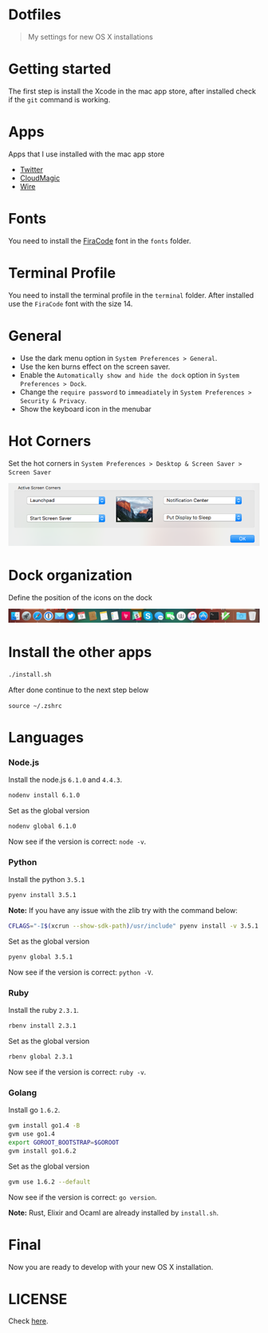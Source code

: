 # Dotfiles

> My settings for new OS X installations

# Getting started

The first step is install the Xcode in the mac app store, after installed check if the `git` command is working.

# Apps

Apps that I use installed with the mac app store

- [Twitter](https://twitter.com)
- [CloudMagic](https://cloudmagic.com)
- [Wire](https://wire.com)

# Fonts

You need to install the [FiraCode](https://github.com/tonsky/FiraCode) font in the `fonts` folder.

# Terminal Profile

You need to install the terminal profile in the `terminal` folder. After installed use the `FiraCode` font with the size 14.

# General

- Use the dark menu option in `System Preferences > General`.
- Use the ken burns effect on the screen saver.
- Enable the `Automatically show and hide the dock` option in `System Preferences > Dock`.
- Change the `require password` to `immeadiately` in `System Preferences > Security & Privacy`.
- Show the keyboard icon in the menubar

# Hot Corners

Set the hot corners in `System Preferences > Desktop & Screen Saver > Screen Saver`

![Hot Corners](images/hotcorners.png)

# Dock organization

Define the position of the icons on the dock

![Dock](images/dock.png)

# Install the other apps

```bash
./install.sh
```

After done continue to the next step below

`source ~/.zshrc`

# Languages

### Node.js

Install the node.js `6.1.0` and `4.4.3`.

```bash
nodenv install 6.1.0
```

Set as the global version

```bash
nodenv global 6.1.0
```

Now see if the version is correct: `node -v`.

### Python

Install the python `3.5.1`

```bash
pyenv install 3.5.1
```

**Note:** If you have any issue with the zlib try with the command below:

```bash
CFLAGS="-I$(xcrun --show-sdk-path)/usr/include" pyenv install -v 3.5.1
```

Set as the global version

```bash
pyenv global 3.5.1
```

Now see if the version is correct: `python -V`.

### Ruby

Install the ruby `2.3.1`.

```bash
rbenv install 2.3.1
```

Set as the global version

```bash
rbenv global 2.3.1
```

Now see if the version is correct: `ruby -v`.

### Golang

Install go `1.6.2`.

```bash
gvm install go1.4 -B
gvm use go1.4
export GOROOT_BOOTSTRAP=$GOROOT
gvm install go1.6.2
```

Set as the global version

```bash
gvm use 1.6.2 --default
```

Now see if the version is correct: `go version`.

**Note:** Rust, Elixir and Ocaml are already installed by `install.sh`.

# Final

Now you are ready to develop with your new OS X installation.

# LICENSE

Check [here](LICENSE.md).

